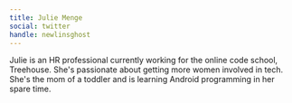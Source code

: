 ```yaml
---
title: Julie Menge
social: twitter
handle: newlinsghost
---
```


Julie is an HR professional currently working for the online code school, Treehouse. She's passionate about getting more women involved in tech. She's the mom of a toddler and is learning Android programming in her spare time.
